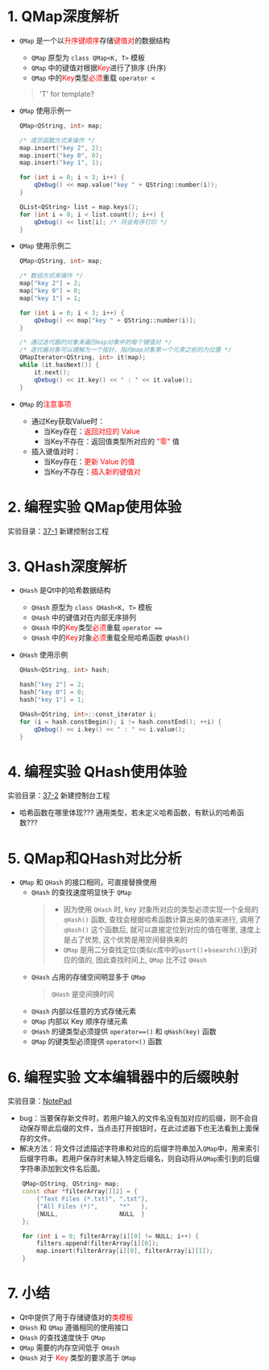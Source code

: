 # 1. QMap深度解析
- `QMap` 是一个以<font color=red>升序键顺序</font>存储<font color=red>键值对</font>的数据结构
    - `QMap` 原型为 `class QMap<K, T>` 模板
    - `QMap` 中的键值对根据<font color=red>Key</font>进行了排序 (升序)
    - `QMap` 中的<font color=red>Key</font>类型<font color=red>必须</font>重载 `operator <`

    > 'T' for template?

- `QMap` 使用示例一
    ```cpp
    QMap<QString, int> map;

    /* 成员函数方式来操作 */
    map.insert("key 2", 2);
    map.insert("key 0", 0);
    map.insert("key 1", 1);

    for (int i = 0; i < 3; i++) {
        qDebug() << map.value("key " + QString::number(i));
    }

    QList<QString> list = map.keys();
    for (int i = 0; i < list.count(); i++) {
        qDebug() << list[i]; /* 将会有序打印 */
    }
    ```

- `QMap` 使用示例二
    ```cpp
    QMap<QString, int> map;

    /* 数组方式来操作 */
    map["key 2"] = 2;
    map["key 0"] = 0;
    map["key 1"] = 1;

    for (int i = 0; i < 3; i++) {
        qDebug() << map["key " + QString::number(i)];
    }

    /* 通过迭代器的对象来遍历map对象中的每个键值对 */
    /* 迭代器对象可以理解为一个指针，指向map对象第一个元素之前的为位置 */
    QMapIterator<QString, int> it(map);
    while (it.hasNext()) {
        it.next();
        qDebug() << it.key() << " : " << it.value();
    }
    ```

- `QMap` 的<font color=red>注意事项</font>
    - 通过Key获取Value时：
        - 当Key存在：<font color=red>返回对应的 Value</font>
        - 当Key不存在：返回值类型所对应的 <font color=red>"零"</font> 值
    - 插入键值对时：
        - 当Key存在：<font color=red>更新 Value 的值</font>
        - 当Key不存在：<font color=red>插入新的键值对</font>

# 2. 编程实验 QMap使用体验
实验目录：[37-1](vx_attachments\037_Anatomy_of_QMap_and_QHash\37-1)
新建控制台工程

# 3. QHash深度解析
- `QHash` 是Qt中的哈希数据结构
    - `QHash` 原型为 `class QHash<K, T>` 模板
    - `QHash` 中的键值对在内部无序排列
    - `QHash` 中的<font color=red>Key</font>类型<font color=red>必须</font>重载 `operator ==`
    - `QHash` 中的<font color=red>Key</font>对象<font color=red>必须</font>重载全局哈希函数 `qHash()`

- `QHash` 使用示例
    ```cpp
    QHash<QString, int> hash;

    hash["key 2"] = 2;
    hash["key 0"] = 0;
    hash["key 1"] = 1;

    QHash<QString, int>::const_iterator i;
    for (i = hash.constBegin(); i != hash.constEnd(); ++i) {
        qDebug() << i.key() << " : " << i.value();
    }
    ```

# 4. 编程实验 QHash使用体验
实验目录：[37-2](vx_attachments\037_Anatomy_of_QMap_and_QHash\37-2)
新建控制台工程

- 哈希函数在哪里体现???
通用类型，若未定义哈希函数，有默认的哈希函数???

# 5. QMap和QHash对比分析
- `QMap` 和 `QHash` 的接口相同，可直接替换使用
    - `QHash` 的查找速度明显快于 `QMap`
        > - 因为使用 `QHash` 时, key 对象所对应的类型必须实现一个全局的 `qHash()` 函数, 查找会根据哈希函数计算出来的值来进行, 调用了`qHash()` 这个函数后, 就可以直接定位到对应的值在哪里, 速度上是占了优势, 这个优势是用空间替换来的
        > - `QMap` 是用二分查找定位(类似c库中的`qsort()`+`bsearch()`)到对应的值的, 因此查找时间上, `QMap` 比不过 `QHash`
    - `QHash` 占用的存储空间明显多于 `QMap`
        > `QHash` 是空间换时间
    - `QHash` 内部以任意的方式存储元素
    - `QMap` 内部以 Key 顺序存储元素
    - `QHash` 的键类型必须提供 `operator==()` 和 `qHash(key)` 函数
    - `QMap` 的键类型必须提供 `operator<()` 函数

# 6. 编程实验 文本编辑器中的后缀映射
实验目录：[NotePad](vx_attachments\037_Anatomy_of_QMap_and_QHash\NotePad)

- bug：当要保存新文件时，若用户输入的文件名没有加对应的后缀，则不会自动保存带此后缀的文件，当点击打开按钮时，在此过滤器下也无法看到上面保存的文件。
- 解决方法：将文件过滤描述字符串和对应的后缀字符串加入`QMap`中，用来索引后缀字符串。若用户保存时未输入特定后缀名，则自动将从`QMap`索引到的后缀字符串添加到文件名后面。
```cpp
    QMap<QString, QString> map;
    const char *filterArray[][2] = {
        {"Text Files (*.txt)", ".txt"},
        {"All Files (*)",      "*"   },
        {NULL,                 NULL  }
    };

    for (int i = 0; filterArray[i][0] != NULL; i++) {
        filters.append(filterArray[i][0]);
        map.insert(filterArray[i][0], filterArray[i][1]);
    }
```

# 7. 小结
- Qt中提供了用于存储键值对的<font color=red>类模板</font>
- `QHash` 和 `QMap` 遵循相同的使用接口
- `QHash` 的查找速度快于 `QMap`
- `QMap` 需要的内存空间低于 `QHash`
- `QHash` 对于 <font color=red>Key</font> 类型的要求高于 `QMap`
